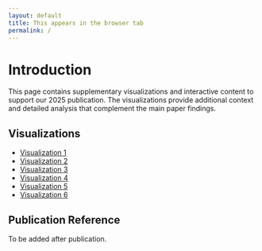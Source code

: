 ```yaml
---
layout: default
title: This appears in the browser tab
permalink: /
---
```


# Introduction

This page contains supplementary visualizations and interactive content to support our 2025 publication. The
visualizations provide additional context and detailed analysis that complement the main paper findings.

## Visualizations

- [Visualization 1](data/movie_p1.html)
- [Visualization 2](data/movie_p2.html)
- [Visualization 3](data/movie_p3.html)
- [Visualization 4](data/movie_p4.html)
- [Visualization 5](data/movie_p5.html)
- [Visualization 6](data/movie_p6.html)

## Publication Reference

To be added after publication.
